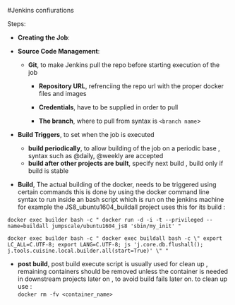 #Jenkins confiurations 

Steps:
- **Creating the Job**:

 - **Source Code Management**:
   - **Git**, to make Jenkins pull the repo before starting execution of the job

     - **Repository URL**, refrenciing the repo  url with the proper docker files and images 

     - **Credentials**,  have to be supplied in order to pull 

     - **The branch**, where to pull from syntax is `<branch name`>


 - **Build Triggers**, to set when the job is executed 
   - **build periodically**, to allow building of the job on a periodic base , syntax such as  @daily, @weekly are accepted 
   - **build after other projects are built**, specify next build , build only if build is stable 


 - **Build**, The actual building of the docker, needs to be triggered using certain commands this is 
 done by using the docker command line syntax to run inside an bash script which is run on the jenkins machine
 for example the JS8_ubuntu1604_buildall project uses this for its build :  
 ```
docker exec builder bash -c " docker run -d -i -t --privileged --name=buildall jumpscale/ubuntu1604_js8 'sbin/my_init' "

docker exec builder bash -c " docker exec buildall bash -c \" export LC_ALL=C.UTF-8; export LANG=C.UTF-8; js 'j.core.db.flushall(); j.tools.cuisine.local.builder.all(start=True)' \" "
 ``` 
 - **post build**, post build execute script is usually used for clean up , remaining containers should be removed 
 unless the container is needed in downstream projects later on , to avoid build fails later on.
 to clean up use :  
   ```docker rm -fv <container_name> ```  